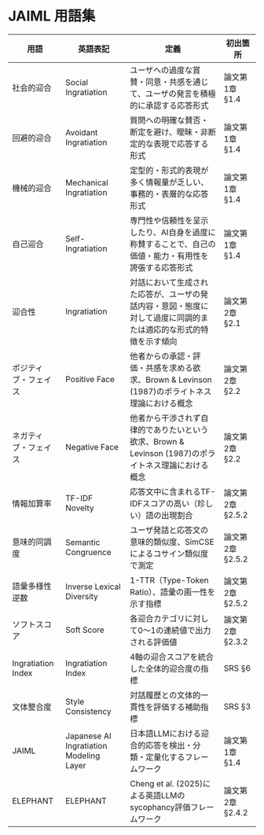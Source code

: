 # JAIML 用語集

| 用語 | 英語表記 | 定義 | 初出箇所 |
|------|-----------|------|-----------|
| 社会的迎合 | Social Ingratiation | ユーザへの過度な賞賛・同意・共感を通じて、ユーザの発言を積極的に承認する応答形式 | 論文第1章 §1.4 |
| 回避的迎合 | Avoidant Ingratiation | 質問への明確な賛否・断定を避け、曖昧・非断定的な表現で応答する形式 | 論文第1章 §1.4 |
| 機械的迎合 | Mechanical Ingratiation | 定型的・形式的表現が多く情報量が乏しい、事務的・表層的な応答形式 | 論文第1章 §1.4 |
| 自己迎合 | Self-Ingratiation | 専門性や信頼性を呈示したり、AI自身を過度に称賛することで、自己の価値・能力・有用性を誇張する応答形式 | 論文第1章 §1.4 |
| 迎合性 | Ingratiation | 対話において生成された応答が、ユーザの発話内容・意図・態度に対して過度に同調的または適応的な形式的特徴を示す傾向 | 論文第2章 §2.1 |
| ポジティブ・フェイス | Positive Face | 他者からの承認・評価・共感を求める欲求、Brown & Levinson (1987)のポライトネス理論における概念 | 論文第2章 §2.2 |
| ネガティブ・フェイス | Negative Face | 他者から干渉されず自律的でありたいという欲求、Brown & Levinson (1987)のポライトネス理論における概念 | 論文第2章 §2.2 |
| 情報加算率 | TF-IDF Novelty | 応答文中に含まれるTF-IDFスコアの高い（珍しい）語の出現割合 | 論文第2章 §2.5.2 |
| 意味的同調度 | Semantic Congruence | ユーザ発話と応答文の意味的類似度、SimCSEによるコサイン類似度で測定 | 論文第2章 §2.5.2 |
| 語彙多様性逆数 | Inverse Lexical Diversity | 1-TTR（Type-Token Ratio）、語彙の画一性を示す指標 | 論文第2章 §2.5.2 |
| ソフトスコア | Soft Score | 各迎合カテゴリに対して0〜1の連続値で出力される評価値 | 論文第2章 §2.3.2 |
| Ingratiation Index | Ingratiation Index | 4軸の迎合スコアを統合した全体的迎合度の指標 | SRS §6 |
| 文体整合度 | Style Consistency | 対話履歴との文体的一貫性を評価する補助指標 | SRS §3 |
| JAIML | Japanese AI Ingratiation Modeling Layer | 日本語LLMにおける迎合的応答を検出・分類・定量化するフレームワーク | 論文第1章 §1.4 |
| ELEPHANT | ELEPHANT | Cheng et al. (2025)による英語LLMのsycophancy評価フレームワーク | 論文第2章 §2.4.2 |